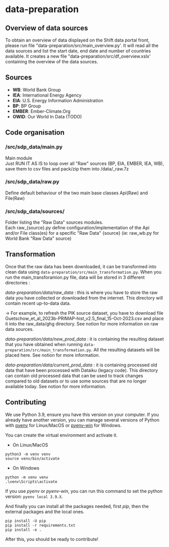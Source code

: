 
# data-preparation

## Overview of data sources

To obtain an overview of data displayed on the Shift data portal front, please run file "data-preparation/src/main_overview.py'.
It will read all the data sources and list the start date, end date and number of countries available. It creates a new file
"data-preparation/src/df_overview.xslx' containing the overview of the data sources.

## Sources

- **WB**: World Bank Group
- **IEA**: International Energy Agency
- **EIA**: U.S. Energy Information Administration
- **BP**: BP Group
- **EMBER**: Ember-Climate.Org
- **OWID**: Our World In Data (TODO)

## Code organisation

### /src/sdp_data/main.py

Main module<br>
Just RUN IT AS IS to loop over all "Raw" sources (BP, EIA, EMBER, IEA, WB), save them to csv files and pack/zip them into /data/\_raw.7z

### /src/sdp_data/raw.py

Define default behaviour of the two main base classes Api(Raw) and File(Raw)

### /src/sdp_data/sources/

Folder listing the "Raw Data" sources modules.<br>
Each raw_{source}.py define configuration/implementation of the Api and/or File class(es) for a specific "Raw Data" {source} (ie: raw_wb.py for World Bank "Raw Data" source)

## Transformation

Once that the raw data has been downloaded, it can be transformed into clean data using `data-preparation/src/main_transformation.py`.
When you run the main_transforamion.py file, data will be stored in 3 different directories : 

*data-preparation/data/raw_data* : this is where you have to store the raw data you have collected or downloaded from the internet.
This directory will contain recent up-to-data data. 

-> For example, to refresh the PIK source dataset, you have to download file Guetschow_et_al_2023b-PRIMAP-hist_v2.5_final_15-Oct-2023.csv
and place it into the raw_data/ghg directory. See notion for more information on raw data sources.

*data-preparation/data/new_prod_data* : it is containing the resulting dataset that you have obtained when running
`data-preparation/src/main_transformation.py`. All the resulting datasets will be placed here.  See notion for more information.

*data-preparation/data/current_prod_data* : it is containing processed old data that have been processed with Dataiku (legacy code).
This directory can contain old processed data that can be used to track changes compared to old datasets or to use some
sources that are no longer available today. See notion for more information.

## Contributing

We use Python 3.9, ensure you have this version on your computer. If you already have another version, you can manage several versions of Python with [pyenv](https://github.com/pyenv/pyenv) for Linux/MacOS or [pyenv-win](https://github.com/pyenv-win/pyenv-win) for Windows.

You can create the virtual environment and activate it.

- On Linux/MacOS

```
python3 -m venv venv
source venv/bin/activate
```

- On Windows

```
python -m venv venv
.\venv\Scripts\activate
```

If you use *pyenv* or *pyenv-win*, you can run this command to set the python version: `pyenv local 3.9.X`.

And finally you can install all the packages needed, first *pip*, then the external packages and the local ones.

```
pip install -U pip
pip install -r requirements.txt
pip install -e .
```

After this, you should be ready to contribute!
